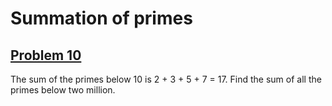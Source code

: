 # Summation of primes
## [Problem 10](https://projecteuler.net/problem=10)
The sum of the primes below 10 is 2 + 3 + 5 + 7 = 17.
Find the sum of all the primes below two million.

